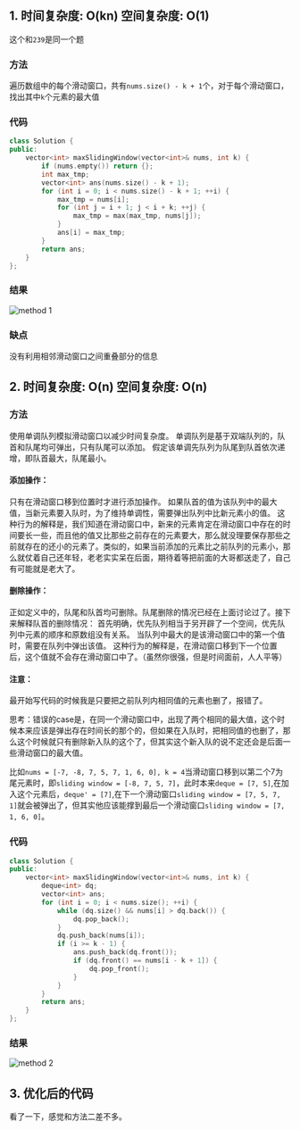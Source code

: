 ## 1. 时间复杂度: O(kn) 空间复杂度: O(1)
这个和`239`是同一个题
### 方法
遍历数组中的每个滑动窗口，共有`nums.size() - k + 1`个，对于每个滑动窗口，找出其中`k`个元素的最大值
### 代码
```c++
class Solution {
public:
    vector<int> maxSlidingWindow(vector<int>& nums, int k) {
        if (nums.empty()) return {};
        int max_tmp;
        vector<int> ans(nums.size() - k + 1);
        for (int i = 0; i < nums.size() - k + 1; ++i) {
            max_tmp = nums[i];
            for (int j = i + 1; j < i + k; ++j) {
                max_tmp = max(max_tmp, nums[j]);
            }
            ans[i] = max_tmp;
        }
        return ans;
    }
};
```
### 结果
![method 1](/results/Offer59-I-1.png)
### 缺点
没有利用相邻滑动窗口之间重叠部分的信息


## 2. 时间复杂度: O(n) 空间复杂度: O(n)
### 方法
使用单调队列模拟滑动窗口以减少时间复杂度。
单调队列是基于双端队列的，队首和队尾均可弹出，只有队尾可以添加。
假定该单调先队列为队尾到队首依次递增，即队首最大，队尾最小。

#### 添加操作：
只有在滑动窗口移到位置时才进行添加操作。
如果队首的值为该队列中的最大值，当新元素要入队时，为了维持单调性，需要弹出队列中比新元素小的值。
这种行为的解释是，我们知道在滑动窗口中，新来的元素肯定在滑动窗口中存在的时间要长一些，而且他的值又比那些之前存在的元素要大，那么就没理要保存那些之前就存在的还小的元素了。类似的，如果当前添加的元素比之前队列的元素小，那么就仗着自己还年轻，老老实实呆在后面，期待着等把前面的大哥都送走了，自己有可能就是老大了。

#### 删除操作：
正如定义中的，队尾和队首均可删除。队尾删除的情况已经在上面讨论过了。接下来解释队首的删除情况：
首先明确，优先队列相当于另开辟了一个空间，优先队列中元素的顺序和原数组没有关系。
当队列中最大的是该滑动窗口中的第一个值时，需要在队列中弹出该值。
这种行为的解释是，在滑动窗口移到下一个位置后，这个值就不会存在滑动窗口中了。（虽然你很强，但是时间面前，人人平等）

#### 注意：
最开始写代码的时候我是只要把之前队列内相同值的元素也删了，报错了。

思考：错误的case是，在同一个滑动窗口中，出现了两个相同的最大值，这个时候本来应该是弹出存在时间长的那个的，但如果在入队时，把相同值的也删了，那么这个时候就只有删除新入队的这个了，但其实这个新入队的说不定还会是后面一些滑动窗口的最大值。

比如`nums = [-7, -8, 7, 5, 7, 1, 6, 0], k = 4`当滑动窗口移到以第二个7为尾元素时，即`sliding window = [-8, 7, 5, 7]`，此时本来`deque = [7, 5]`,在加入这个元素后，`deque' = [7]`,在下一个滑动窗口`sliding window = [7, 5, 7, 1]`就会被弹出了，但其实他应该能撑到最后一个滑动窗口`sliding window = [7, 1, 6, 0]`。

### 代码
```c++
class Solution {
public:
    vector<int> maxSlidingWindow(vector<int>& nums, int k) {
        deque<int> dq;
        vector<int> ans;
        for (int i = 0; i < nums.size(); ++i) {
            while (dq.size() && nums[i] > dq.back()) {
                dq.pop_back();
            }
            dq.push_back(nums[i]);
            if (i >= k - 1) {
                ans.push_back(dq.front());
                if (dq.front() == nums[i - k + 1]) {
                    dq.pop_front();
                }
            }
        }
        return ans;
    }
};
```
### 结果
![method 2](/results/Offer59-I-2.png)

## 3. 优化后的代码
看了一下，感觉和方法二差不多。
